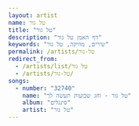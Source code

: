 ```yaml
---
layout: artist
name: טל גור
title: "טל גור"
description: "דף האמן טל גור"
keywords: "שירים, מוזיקה, טל גור"
permalink: /artists/טל-גור
redirect_from:
  - /artists/list/טל גור
  - /artists/טל-גור/
songs:
  - number: "32740"
    name: "טל גור - וחג שבועות תעשה לך"
    album: "סינגלים"
    artist: "טל גור"
---
```

